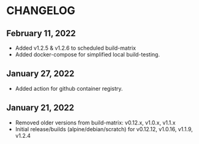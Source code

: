 # CHANGELOG

## February 11, 2022
  * Added v1.2.5 & v1.2.6 to scheduled build-matrix
  * Added docker-compose for simplified local build-testing.

## January 27, 2022
  * Added action for github container registry.

## January 21, 2022
  * Removed older versions from build-matrix: v0.12.x, v1.0.x, v1.1.x
  * Initial release/builds (alpine/debian/scratch) for v0.12.12, v1.0.16, v1.1.9, v1.2.4
